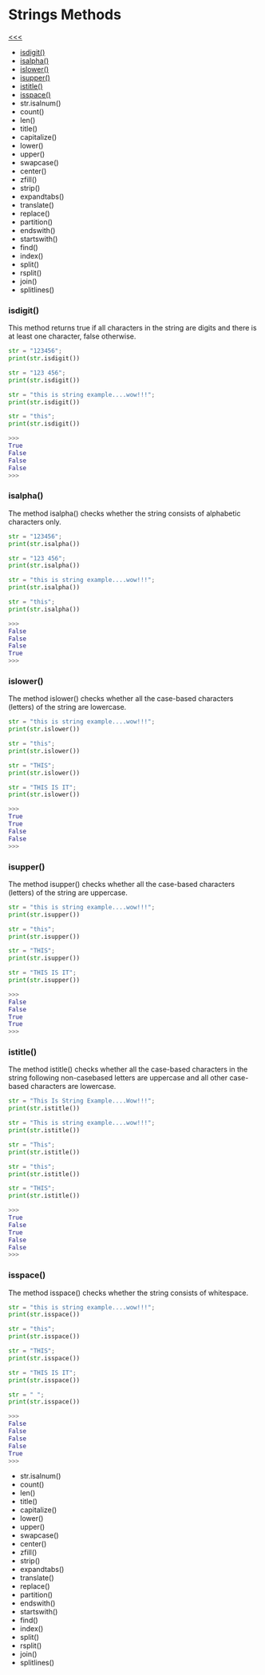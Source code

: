 
Strings Methods
======

[<<<](https://github.com/ttltrk/PRG/blob/master/PY/DOC/OPYM/01_OBJ_DS/STRINGS/STRINGS.MD)

* <a href="#1">isdigit()</a>
* <a href="#2">isalpha()</a>
* <a href="#3">islower()</a>
* <a href="#4">isupper()</a>
* <a href="#5">istitle()</a>
* <a href="#6">isspace()</a>
* str.isalnum()
* count()
* len()
* title()
* capitalize()
* lower()
* upper()
* swapcase()
* center()
* zfill()
* strip()
* expandtabs()
* translate()
* replace()
* partition()
* endswith()
* startswith()
* find()
* index()
* split()
* rsplit()
* join()
* splitlines()

### <h3 id="1">isdigit()</h3>

This method returns true if all characters in the string are digits and there is at least one character, false otherwise.

```python
str = "123456"; 
print(str.isdigit())

str = "123 456"; 
print(str.isdigit())

str = "this is string example....wow!!!";
print(str.isdigit())

str = "this";
print(str.isdigit())

>>>
True
False
False
False
>>>   
```

### <h3 id="2">isalpha()</h3>

The method isalpha() checks whether the string consists of alphabetic characters only.

```python
str = "123456";  
print(str.isalpha())

str = "123 456";  
print(str.isalpha())

str = "this is string example....wow!!!";
print(str.isalpha())

str = "this";
print(str.isalpha())

>>>
False
False
False
True
>>>
```

### <h3 id="3">islower()</h3>

The method islower() checks whether all the case-based characters (letters) of the string are lowercase.

```python
str = "this is string example....wow!!!";
print(str.islower())

str = "this";
print(str.islower())

str = "THIS";
print(str.islower())

str = "THIS IS IT";
print(str.islower())

>>>
True
True
False
False
>>>
```

### <h3 id="4">isupper()</h3>

The method isupper() checks whether all the case-based characters (letters) of the string are uppercase.

```python
str = "this is string example....wow!!!";
print(str.isupper())

str = "this";
print(str.isupper())

str = "THIS";
print(str.isupper())

str = "THIS IS IT";
print(str.isupper())

>>>
False
False
True
True
>>>
```

### <h3 id="5">istitle()</h3>

The method istitle() checks whether all the case-based characters in the string following non-casebased letters are uppercase and all other case-based characters are lowercase.

```python
str = "This Is String Example....Wow!!!";
print(str.istitle())

str = "This is string example....wow!!!";
print(str.istitle())

str = "This";
print(str.istitle())

str = "this";
print(str.istitle())

str = "THIS";
print(str.istitle())

>>>
True
False
True
False
False
>>>
```

### <h3 id="6">isspace()</h3>

The method isspace() checks whether the string consists of whitespace.

```python
str = "this is string example....wow!!!";
print(str.isspace())

str = "this";
print(str.isspace())

str = "THIS";
print(str.isspace())

str = "THIS IS IT";
print(str.isspace())

str = " ";
print(str.isspace())

>>>
False
False
False
False
True
>>>
```

* str.isalnum()
* count()
* len()
* title()
* capitalize()
* lower()
* upper()
* swapcase()
* center()
* zfill()
* strip()
* expandtabs()
* translate()
* replace()
* partition()
* endswith()
* startswith()
* find()
* index()
* split()
* rsplit()
* join()
* splitlines()
